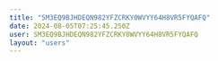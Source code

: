 ```yaml
---
title: "SM3EQ9BJHDEQN982YFZCRKY0WVYY64H8VR5FYQAFQ"
date: 2024-08-05T07:25:45.250Z
user: SM3EQ9BJHDEQN982YFZCRKY0WVYY64H8VR5FYQAFQ
layout: "users"
---
```

    